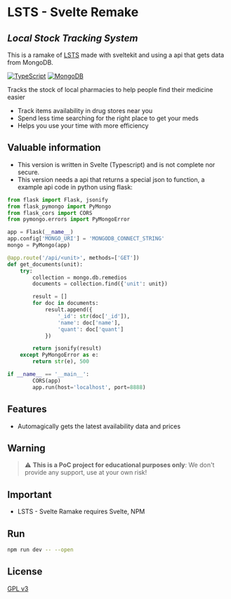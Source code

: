# LSTS - Svelte Remake
## _Local Stock Tracking System_

This is a ramake of [LSTS](https://github.com/Gater73/LSTS) made with sveltekit and using a api that gets data from MongoDB.

[![TypeScript](https://upload.wikimedia.org/wikipedia/commons/thumb/4/4c/Typescript_logo_2020.svg/2048px-Typescript_logo_2020.svg.png)](https://www.typescriptlang.org/)
[![MongoDB](https://res.cloudinary.com/crunchbase-production/image/upload/c_lpad,h_256,w_256,f_auto,q_auto:eco,dpr_1/erkxwhl1gd48xfhe2yld)](mongodb.com)

Tracks the stock of local pharmacies to help people find their medicine easier

- Track items availability in drug stores near you
- Spend less time searching for the right place to get your meds
- Helps you use your time with more efficiency

## Valuable information
- This version is written in Svelte (Typescript) and is not complete nor secure.
- This version needs a api that returns a special json to function, a example api code in python using flask:
```python
from flask import Flask, jsonify
from flask_pymongo import PyMongo
from flask_cors import CORS
from pymongo.errors import PyMongoError

app = Flask(__name__)
app.config['MONGO_URI'] = 'MONGODB_CONNECT_STRING'
mongo = PyMongo(app)

@app.route('/api/<unit>', methods=['GET'])
def get_documents(unit):
    try:
        collection = mongo.db.remedios
        documents = collection.find({'unit': unit})

        result = []
        for doc in documents:
            result.append({
                '_id': str(doc['_id']),
                'name': doc['name'],
                'quant': doc['quant']
            })

        return jsonify(result)
    except PyMongoError as e:
        return str(e), 500

if __name__ == '__main__':
        CORS(app)
        app.run(host='localhost', port=8888)
```

## Features

- Automagically gets the latest availability data and prices

## Warning
> :warning: **This is a PoC project for educational purposes only**: We don't provide any support, use at your own risk!

## Important

- LSTS - Svelte Ramake requires Svelte, NPM

## Run
```sh
npm run dev -- --open
```

## License

[GPL v3](https://www.gnu.org/licenses/gpl-3.0.en.html)

[//]: # (Thanks SO - http://stackoverflow.com/questions/4823468/store-comments-in-markdown-syntax)

   [Name]: <Link>